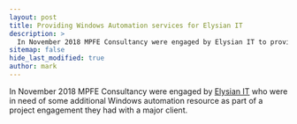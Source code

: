 ```yaml
---
layout: post
title: Providing Windows Automation services for Elysian IT
description: >
  In November 2018 MPFE Consultancy were engaged by Elysian IT to provide Windows Automation services in support of a fixed term project they had with a major Financial Technology client. This post described that engagement and the services we were able to provide in order to successfully deliver the clients requirements on time.
sitemap: false
hide_last_modified: true
author: mark
---
```


In November 2018 MPFE Consultancy were engaged by [Elysian IT](https://www.elysianit.com/) who were in need of some additional Windows automation resource as part of a project engagement they had with a major client. 
